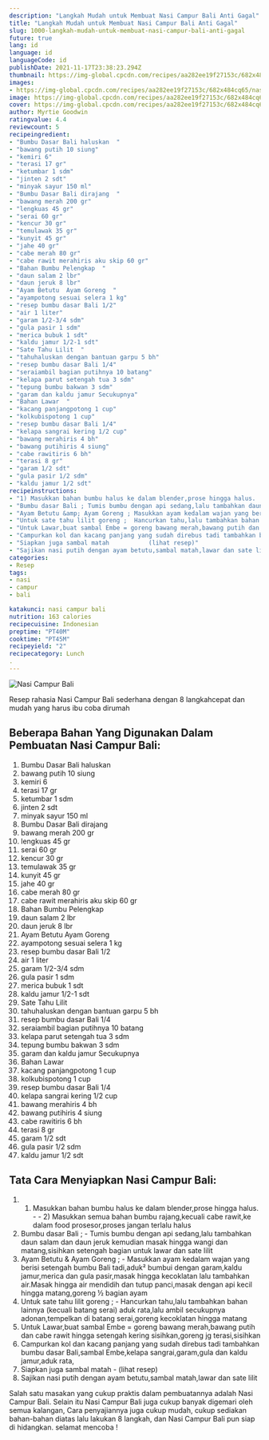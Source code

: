 ```yaml
---
description: "Langkah Mudah untuk Membuat Nasi Campur Bali Anti Gagal"
title: "Langkah Mudah untuk Membuat Nasi Campur Bali Anti Gagal"
slug: 1000-langkah-mudah-untuk-membuat-nasi-campur-bali-anti-gagal
future: true
lang: id
language: id
languageCode: id
publishDate: 2021-11-17T23:38:23.294Z 
thumbnail: https://img-global.cpcdn.com/recipes/aa282ee19f27153c/682x484cq65/nasi-campur-bali-foto-resep-utama.png
images:
- https://img-global.cpcdn.com/recipes/aa282ee19f27153c/682x484cq65/nasi-campur-bali-foto-resep-utama.png
image: https://img-global.cpcdn.com/recipes/aa282ee19f27153c/682x484cq65/nasi-campur-bali-foto-resep-utama.png
cover: https://img-global.cpcdn.com/recipes/aa282ee19f27153c/682x484cq65/nasi-campur-bali-foto-resep-utama.png
author: Myrtie Goodwin
ratingvalue: 4.4
reviewcount: 5
recipeingredient:
- "Bumbu Dasar Bali haluskan  "
- "bawang putih 10 siung"
- "kemiri 6"
- "terasi 17 gr"
- "ketumbar 1 sdm"
- "jinten 2 sdt"
- "minyak sayur 150 ml"
- "Bumbu Dasar Bali dirajang  "
- "bawang merah 200 gr"
- "lengkuas 45 gr"
- "serai 60 gr"
- "kencur 30 gr"
- "temulawak 35 gr"
- "kunyit 45 gr"
- "jahe 40 gr"
- "cabe merah 80 gr"
- "cabe rawit merahiris aku skip 60 gr"
- "Bahan Bumbu Pelengkap  "
- "daun salam 2 lbr"
- "daun jeruk 8 lbr"
- "Ayam Betutu  Ayam Goreng  "
- "ayampotong sesuai selera 1 kg"
- "resep bumbu dasar Bali 1/2"
- "air 1 liter"
- "garam 1/2-3/4 sdm"
- "gula pasir 1 sdm"
- "merica bubuk 1 sdt"
- "kaldu jamur 1/2-1 sdt"
- "Sate Tahu Lilit  "
- "tahuhaluskan dengan bantuan garpu 5 bh"
- "resep bumbu dasar Bali 1/4"
- "seraiambil bagian putihnya 10 batang"
- "kelapa parut setengah tua 3 sdm"
- "tepung bumbu bakwan 3 sdm"
- "garam dan kaldu jamur Secukupnya"
- "Bahan Lawar  "
- "kacang panjangpotong 1 cup"
- "kolkubispotong 1 cup"
- "resep bumbu dasar Bali 1/4"
- "kelapa sangrai kering 1/2 cup"
- "bawang merahiris 4 bh"
- "bawang putihiris 4 siung"
- "cabe rawitiris 6 bh"
- "terasi 8 gr"
- "garam 1/2 sdt"
- "gula pasir 1/2 sdm"
- "kaldu jamur 1/2 sdt"
recipeinstructions:
- "1) Masukkan bahan bumbu halus ke dalam blender,prose hingga halus.  2) Masukkan semua bahan bumbu rajang,kecuali cabe rawit,ke dalam food prosesor,proses jangan terlalu halus"
- "Bumbu dasar Bali ; Tumis bumbu dengan api sedang,lalu tambahkan daun salam dan daun jeruk kemudian masak hingga wangi dan matang,sisihkan setengah bagian untuk lawar dan sate lilit"
- "Ayam Betutu &amp; Ayam Goreng ; Masukkan ayam kedalam wajan yang berisi setengah bumbu Bali tadi,aduk² bumbui dengan garam,kaldu jamur,merica dan gula pasir,masak hingga kecoklatan lalu tambahkan air.Masak hingga air mendidih dan tutup panci,masak dengan api kecil hingga matang,goreng ½ bagian ayam"
- "Untuk sate tahu lilit goreng ;  Hancurkan tahu,lalu tambahkan bahan lainnya (kecuali batang serai) aduk rata,lalu ambil secukupnya adonan,tempelkan di batang serai,goreng kecoklatan hingga matang"
- "Untuk Lawar,buat sambal Embe = goreng bawang merah,bawang putih dan cabe rawit hingga setengah kering sisihkan,goreng jg terasi,sisihkan"
- "Campurkan kol dan kacang panjang yang sudah direbus tadi tambahkan bumbu dasar Bali,sambal Embe,kelapa sangrai,garam,gula dan kaldu jamur,aduk rata,"
- "Siapkan juga sambal matah           (lihat resep)"
- "Sajikan nasi putih dengan ayam betutu,sambal matah,lawar dan sate lilit"
categories:
- Resep
tags:
- nasi
- campur
- bali

katakunci: nasi campur bali 
nutrition: 163 calories
recipecuisine: Indonesian
preptime: "PT40M"
cooktime: "PT45M"
recipeyield: "2"
recipecategory: Lunch
. 
---
```



![Nasi Campur Bali](https://img-global.cpcdn.com/recipes/aa282ee19f27153c/682x484cq65/nasi-campur-bali-foto-resep-utama.png)

Resep rahasia Nasi Campur Bali  sederhana dengan 8 langkahcepat dan mudah yang harus ibu coba dirumah

<!--inarticleads1-->

## Beberapa Bahan Yang Digunakan Dalam Pembuatan Nasi Campur Bali:

1. Bumbu Dasar Bali haluskan  
1. bawang putih 10 siung
1. kemiri 6
1. terasi 17 gr
1. ketumbar 1 sdm
1. jinten 2 sdt
1. minyak sayur 150 ml
1. Bumbu Dasar Bali dirajang  
1. bawang merah 200 gr
1. lengkuas 45 gr
1. serai 60 gr
1. kencur 30 gr
1. temulawak 35 gr
1. kunyit 45 gr
1. jahe 40 gr
1. cabe merah 80 gr
1. cabe rawit merahiris aku skip 60 gr
1. Bahan Bumbu Pelengkap  
1. daun salam 2 lbr
1. daun jeruk 8 lbr
1. Ayam Betutu  Ayam Goreng  
1. ayampotong sesuai selera 1 kg
1. resep bumbu dasar Bali 1/2
1. air 1 liter
1. garam 1/2-3/4 sdm
1. gula pasir 1 sdm
1. merica bubuk 1 sdt
1. kaldu jamur 1/2-1 sdt
1. Sate Tahu Lilit  
1. tahuhaluskan dengan bantuan garpu 5 bh
1. resep bumbu dasar Bali 1/4
1. seraiambil bagian putihnya 10 batang
1. kelapa parut setengah tua 3 sdm
1. tepung bumbu bakwan 3 sdm
1. garam dan kaldu jamur Secukupnya
1. Bahan Lawar  
1. kacang panjangpotong 1 cup
1. kolkubispotong 1 cup
1. resep bumbu dasar Bali 1/4
1. kelapa sangrai kering 1/2 cup
1. bawang merahiris 4 bh
1. bawang putihiris 4 siung
1. cabe rawitiris 6 bh
1. terasi 8 gr
1. garam 1/2 sdt
1. gula pasir 1/2 sdm
1. kaldu jamur 1/2 sdt



<!--inarticleads2-->

## Tata Cara Menyiapkan Nasi Campur Bali:

1. 1) Masukkan bahan bumbu halus ke dalam blender,prose hingga halus. -  - 2) Masukkan semua bahan bumbu rajang,kecuali cabe rawit,ke dalam food prosesor,proses jangan terlalu halus
1. Bumbu dasar Bali ; - Tumis bumbu dengan api sedang,lalu tambahkan daun salam dan daun jeruk kemudian masak hingga wangi dan matang,sisihkan setengah bagian untuk lawar dan sate lilit
1. Ayam Betutu &amp; Ayam Goreng ; - Masukkan ayam kedalam wajan yang berisi setengah bumbu Bali tadi,aduk² bumbui dengan garam,kaldu jamur,merica dan gula pasir,masak hingga kecoklatan lalu tambahkan air.Masak hingga air mendidih dan tutup panci,masak dengan api kecil hingga matang,goreng ½ bagian ayam
1. Untuk sate tahu lilit goreng ;  - Hancurkan tahu,lalu tambahkan bahan lainnya (kecuali batang serai) aduk rata,lalu ambil secukupnya adonan,tempelkan di batang serai,goreng kecoklatan hingga matang
1. Untuk Lawar,buat sambal Embe = goreng bawang merah,bawang putih dan cabe rawit hingga setengah kering sisihkan,goreng jg terasi,sisihkan
1. Campurkan kol dan kacang panjang yang sudah direbus tadi tambahkan bumbu dasar Bali,sambal Embe,kelapa sangrai,garam,gula dan kaldu jamur,aduk rata,
1. Siapkan juga sambal matah -           (lihat resep)
1. Sajikan nasi putih dengan ayam betutu,sambal matah,lawar dan sate lilit




Salah satu masakan yang cukup praktis dalam pembuatannya adalah  Nasi Campur Bali. Selain itu  Nasi Campur Bali  juga cukup banyak digemari oleh semua kalangan, Cara penyajiannya juga cukup mudah, cukup sediakan bahan-bahan diatas lalu lakukan 8 langkah, dan  Nasi Campur Bali  pun siap di hidangkan. selamat mencoba !
